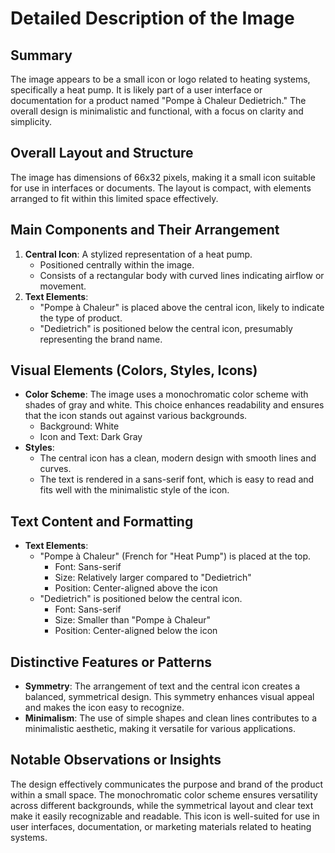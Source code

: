 # Detailed Description of the Image

## Summary
The image appears to be a small icon or logo related to heating systems, specifically a heat pump. It is likely part of a user interface or documentation for a product named "Pompe à Chaleur Dedietrich." The overall design is minimalistic and functional, with a focus on clarity and simplicity.

## Overall Layout and Structure
The image has dimensions of 66x32 pixels, making it a small icon suitable for use in interfaces or documents. The layout is compact, with elements arranged to fit within this limited space effectively.

## Main Components and Their Arrangement
1. **Central Icon**: A stylized representation of a heat pump.
   - Positioned centrally within the image.
   - Consists of a rectangular body with curved lines indicating airflow or movement.
2. **Text Elements**:
   - "Pompe à Chaleur" is placed above the central icon, likely to indicate the type of product.
   - "Dedietrich" is positioned below the central icon, presumably representing the brand name.

## Visual Elements (Colors, Styles, Icons)
- **Color Scheme**: The image uses a monochromatic color scheme with shades of gray and white. This choice enhances readability and ensures that the icon stands out against various backgrounds.
  - Background: White
  - Icon and Text: Dark Gray
- **Styles**:
  - The central icon has a clean, modern design with smooth lines and curves.
  - The text is rendered in a sans-serif font, which is easy to read and fits well with the minimalistic style of the icon.

## Text Content and Formatting
- **Text Elements**:
  - "Pompe à Chaleur" (French for "Heat Pump") is placed at the top.
    - Font: Sans-serif
    - Size: Relatively larger compared to "Dedietrich"
    - Position: Center-aligned above the icon
  - "Dedietrich" is positioned below the central icon.
    - Font: Sans-serif
    - Size: Smaller than "Pompe à Chaleur"
    - Position: Center-aligned below the icon

## Distinctive Features or Patterns
- **Symmetry**: The arrangement of text and the central icon creates a balanced, symmetrical design. This symmetry enhances visual appeal and makes the icon easy to recognize.
- **Minimalism**: The use of simple shapes and clean lines contributes to a minimalistic aesthetic, making it versatile for various applications.

## Notable Observations or Insights
The design effectively communicates the purpose and brand of the product within a small space. The monochromatic color scheme ensures versatility across different backgrounds, while the symmetrical layout and clear text make it easily recognizable and readable. This icon is well-suited for use in user interfaces, documentation, or marketing materials related to heating systems.